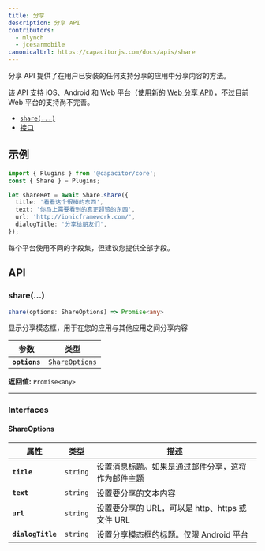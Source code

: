 ```yaml
---
title: 分享
description: 分享 API
contributors:
  - mlynch
  - jcesarmobile
canonicalUrl: https://capacitorjs.com/docs/apis/share
---
```


<plugin-platforms platforms="pwa,ios,android"></plugin-platforms>

分享 API 提供了在用户已安装的任何支持分享的应用中分享内容的方法。

该 API 支持 iOS、Android 和 Web 平台（使用新的 [Web 分享 API](https://developers.google.com/web/updates/2016/09/navigator-share)），不过目前 Web 平台的支持尚不完善。

- [`share(...)`](#share)
- [接口](#interfaces)

## 示例

```typescript
import { Plugins } from '@capacitor/core';
const { Share } = Plugins;

let shareRet = await Share.share({
  title: '看看这个很棒的东西',
  text: '你马上需要看到的真正超赞的东西',
  url: 'http://ionicframework.com/',
  dialogTitle: '分享给朋友们',
});
```

每个平台使用不同的字段集，但建议您提供全部字段。

## API

### share(...)

```typescript
share(options: ShareOptions) => Promise<any>
```

显示分享模态框，用于在您的应用与其他应用之间分享内容

| 参数          | 类型                                                  |
| ------------- | ----------------------------------------------------- |
| **`options`** | <code><a href="#shareoptions">ShareOptions</a></code> |

**返回值:** <code>Promise&lt;any&gt;</code>

---

### Interfaces

#### ShareOptions

| 属性              | 类型                | 描述                                               |
| ----------------- | ------------------- | -------------------------------------------------- |
| **`title`**       | <code>string</code> | 设置消息标题。如果是通过邮件分享，这将作为邮件主题 |
| **`text`**        | <code>string</code> | 设置要分享的文本内容                               |
| **`url`**         | <code>string</code> | 设置要分享的 URL，可以是 http、https 或文件 URL    |
| **`dialogTitle`** | <code>string</code> | 设置分享模态框的标题。仅限 Android 平台            |
